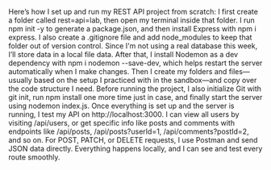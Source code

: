 Here’s how I set up and run my REST API project from scratch: I first create a folder called rest=api=lab, then open my terminal inside that folder. I run npm init -y to generate a package.json, and then install Express with npm i express. I also create a .gitignore file and add node_modules to keep that folder out of version control. Since I'm not using a real database this week, I’ll store data in a local file data. After that, I install Nodemon as a dev dependency with npm i nodemon --save-dev, which helps restart the server automatically when I make changes. Then I create my folders and files—usually based on the setup I practiced with in the sandbox—and copy over the code structure I need. Before running the project, I also initialize Git with git init, run npm install one more time just in case, and finally start the server using nodemon index.js.
Once everything is set up and the server is running, I test my API on http://localhost:3000. I can view all users by visiting /api/users, or get specific info like posts and comments with endpoints like /api/posts, /api/posts?userId=1, /api/comments?postId=2, and so on. For POST, PATCH, or DELETE requests, I use Postman and send JSON data directly. Everything happens locally, and I can see and test every route smoothly.